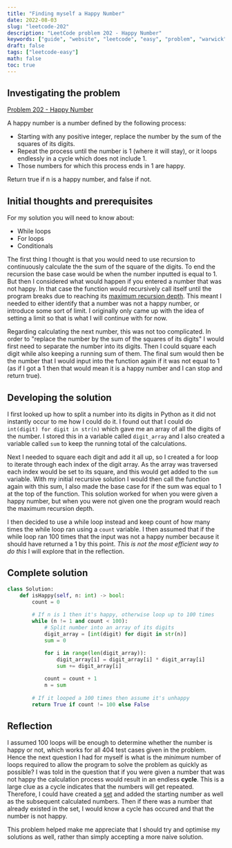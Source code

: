 ```yaml
---
title: "Finding myself a Happy Number"
date: 2022-08-03
slug: "leetcode-202"
description: "LeetCode problem 202 - Happy Number"
keywords: ["guide", "website", "leetcode", "easy", "problem", "warwick", "university", "student", "202"]
draft: false
tags: ["leetcode-easy"]
math: false
toc: true
---
```


## Investigating the problem

[Problem 202 - Happy Number](https://leetcode.com/problems/happy-number/)

A happy number is a number defined by the following process:

* Starting with any positive integer, replace the number by the sum of the squares of its digits.
* Repeat the process until the number is 1 (where it will stay), or it loops endlessly in a cycle which does not include 1.
* Those numbers for which this process ends in 1 are happy.
  
Return true if n is a happy number, and false if not.

## Initial thoughts and prerequisites

For my solution you will need to know about:

* While loops
* For loops
* Conditionals

The first thing I thought is that you would need to use recursion to continuously calculate the the sum of the square of the digits. To end the recursion the base case would be when the number inputted is equal to 1. But then I considered what would happen if you entered a number that was not happy. In that case the function would recursively call itself until the program breaks due to reaching its [maximum recursion depth](https://www.geeksforgeeks.org/python-handling-recursion-limit/). This meant I needed to either identify that a number was not a happy number, or introduce some sort of limit. I originally only came up with the idea of setting a limit so that is what I will continue with for now.

Regarding calculating the next number, this was not too complicated. In order to "replace the number by the sum of the squares of its digits" I would first need to separate the number into its digits. Then I could square each digit while also keeping a running sum of them. The final sum would then be the number that I would input into the function again if it was not equal to 1 (as if I got a 1 then that would mean it is a happy number and I can stop and return true).

## Developing the solution

I first looked up how to split a number into its digits in Python as it did not instantly occur to me how I could do it. I found out that I could do `int(digit) for digit in str(n)` which gave me an array of all the digits of the number. I stored this in a variable called `digit_array` and I also created a variable called `sum` to keep the running total of the calculations.

Next I needed to square each digit and add it all up, so I created a for loop to iterate through each index of the digit array. As the array was traversed each index would be set to its square, and this would get added to the `sum` variable. With my initial recursive solution I would then call the function again with this sum, I also made the base case for if the sum was equal to 1 at the top of the function. This solution worked for when you were given a happy number, but when you were not given one the program would reach the maximum recursion depth.

I then decided to use a while loop instead and keep count of how many times the while loop ran using a `count` variable. I then assumed that if the while loop ran 100 times that the input was not a happy number because it should have returned a 1 by this point. *This is not the most efficient way to do this* I will explore that in the reflection.

## Complete solution

```python
class Solution:
    def isHappy(self, n: int) -> bool:
        count = 0
        
        # If n is 1 then it's happy, otherwise loop up to 100 times
        while (n != 1 and count < 100):
            # Split number into an array of its digits
            digit_array = [int(digit) for digit in str(n)]
            sum = 0

            for i in range(len(digit_array)):
                digit_array[i] = digit_array[i] * digit_array[i]
                sum += digit_array[i]
                
            count = count + 1
            n = sum
        
        # If it looped a 100 times then assume it's unhappy
        return True if count != 100 else False
```

## Reflection

I assumed 100 loops will be enough to determine whether the number is happy or not, which works for all 404 test cases given in the problem. Hence the next question I had for myself is what is the *minimum* number of loops required to allow the program to solve the problem as quickly as possible? I was told in the question that if you were given a number that was not happy the calculation process would result in an endless **cycle**. This is a large clue as a cycle indicates that the numbers will get repeated. Therefore, I could have created a [set](https://www.w3schools.com/python/python_sets.asp) and added the starting number as well as the subsequent calculated numbers. Then if there was a number that already existed in the set, I would know a cycle has occured and that the number is not happy.

This problem helped make me appreciate that I should try and optimise my solutions as well, rather than simply accepting a more naive solution.